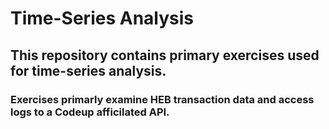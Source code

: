 # Time-Series Analysis

## This repository contains primary exercises used for time-series analysis.

### Exercises primarly examine HEB transaction data and access logs to a Codeup afficilated API.